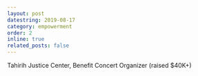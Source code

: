 ```yaml
---
layout: post
datestring: 2019-08-17
category: empowerment
order: 2
inline: true
related_posts: false
---
```


Tahirih Justice Center, Benefit Concert Organizer (raised $40K+)
